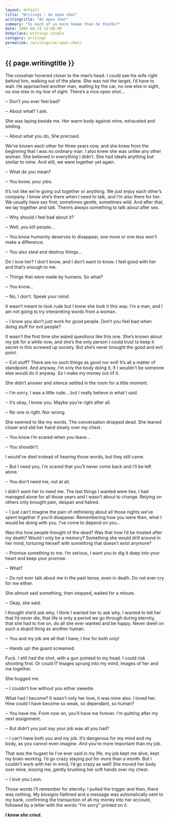 ```yaml
---
layout: default
title: "Writings : An open shot"
writingtitle: "An open shot"
summary: "Is each of us more human than he thinks?"
date: 2005-08-19 12:00:00
bodyclass: writings single
category: writings
permalink: /writings/an-open-shot/
---
```


## {{ page.writingtitle }} ##

The crosshair hovered closer to the man’s head. I could see his wife right
behind him, walking out of the plane. She was not the target, I’d have to wait.
He approached another man, waiting by the car, no one else in sight, no one else
in my line of sight. There’s a nice open shot...

‒ Don’t you ever feel bad?

‒ About what? I ask.

She was laying beside me. Her warm body against mine, exhausted and smiling.

‒ About what you do, She precised.

We’ve known each other for three years now, and she knew from the beginning
that I was no ordinary man. I also knew she was unlike any other woman. She
believed in everything I didn’t. She had ideals anything but similar to mine.
And still, we were together yet again.

‒ What do you mean?

‒ You know, your jobs.

It’s not like we’re going out together or anything. We just enjoy each
other’s company. I know she’s there when I need to talk, and I’m also there for
her. We usually have sex first; sometimes gentle, sometimes wild. And after
that, we lay together and talk. There’s always something to talk about after
sex.

‒ Why should I feel bad about it?

‒ Well, you kill people...

‒ You know humanity deserves to disappear, one more or one less won’t make a
difference.

‒ You also steal and destroy things...

Do I love her? I don’t know, and I don’t want to know. I feel good with her
and that’s enough to me.

‒ Things that were made by humans. So what?

‒ You know...

‒ No, I don’t. Speak your mind.

It wasn’t meant to look rude but I know she took it this way. I’m a man, and
I am not going to try interpreting words from a woman.

‒ I know you don’t just work for good people. Don’t you feel bad when doing
stuff for evil people?

It wasn’t the first time she asked questions like this one. She’s known about
my job for a while now, and she’s the only person I could trust to keep it
secret in this screwed up society. But she’s never brought the good and evil
point.

‒ Evil stuff? There are no such things as good nor evil! It’s all a matter of
standpoint. And anyway, I’m only the body doing it, if I wouldn’t be someone
else would do it anyway. So I make my money out of it.

She didn’t answer and silence settled in the room for a little moment.

‒ I’m sorry, I was a little rude... but I really believe in what I said.

‒ It’s okay, I know you. Maybe you’re right after all.

‒ No one is right. Nor wrong.

She seemed to like my words. The conversation dropped dead. She leaned closer
and slid her hand slowly over my chest.

‒ You know I’m scared when you leave...

‒ You shouldn’t.

I would’ve died instead of hearing those words, but they still came.

‒ But I need you, I’m scared that you’ll never come back and I’ll be left
alone.

‒ You don’t need me, not at all.

I didn’t want her to need me. The last things I wanted were ties. I had
managed alone for all those years and I wasn’t about to change. Relying on
others only brought pain, despair and hatred.

‒ I just can’t imagine the pain of rethinking about all those nights we’ve
spent together if you’d disappear. Remembering how you were then, what I would
be doing with you. I’ve come to depend on you...

Was this how people thought of the dead? Was that how I’d be treated after my
death? Would I only be a memory? Something she would drill around in her mind,
torturing herself with something that doesn’t exist anymore?

‒ Promise something to me. I’m serious, I want you to dig it deep into your
heart and keep your promise.

‒ What?

‒ Do not ever talk about me in the past tense, even in death. Do not ever cry
for me either.

She almost said something, then stopped, waited for a minute.

‒ Okay, she said.

I thought she’d ask why, I think I wanted her to ask why, I wanted to tell
her that I’d never die, that life is only a period we go through during
eternity, that she had to live on, do all she ever wanted and be happy. Never
dwell on such a stupid thing as another human.

‒ You and my job are all that I have, I live for both only!

‒ Hands up! the guard screamed.

Fuck. I still had the shot, with a gun pointed to my head. I could risk
shooting first. Or could I? Images sprung into my mind, images of her and me
together.

She hugged me.

‒ I couldn’t live without you either sweetie.

What had I become? It wasn’t only her love, it was mine also. I loved her.
How could I have become so weak, so dependant, so human?

‒ You have me. From now on, you’ll have me forever. I’m quitting after my
next assignment.

‒ But didn’t you just say your job was all you had?

‒ I can’t have both you and my job. It’s dangerous for my mind and my body,
as you cannot even imagine. And you’re more important than my job.

That was the hugest lie I’ve ever said in my life, my job kept me alive, kept
my brain working. I’d go crazy staying put for more than a month. But I couldn’t
work with her in mind, I’d go crazy as well! She moved her body over mine,
kissing me, gently brushing her soft hands over my chest.

‒ I love you Leon.

Those words I’ll remember for eternity. I pulled the trigger and then, there
was nothing. My biosigns flatlined and a message was automatically sent to my
bank, confirming the transaction of all my money into her account, followed by a
letter with the words “I’m sorry” printed on it.

___I know she cried.___